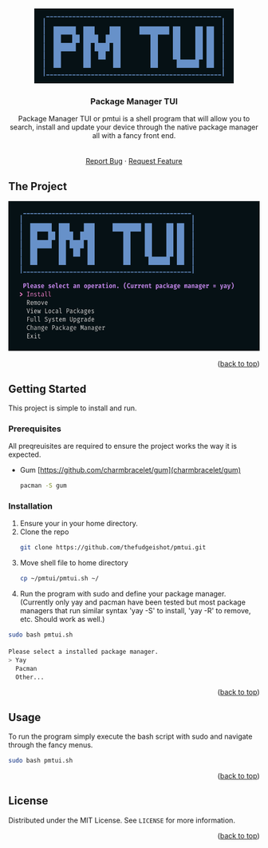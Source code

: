 <!-- Improved compatibility of back to top link: See: https://github.com/othneildrew/Best-README-Template/pull/73 -->
<a name="readme-top"></a>
<!--
*** Thanks for checking out the Best-README-Template. If you have a suggestion
*** that would make this better, please fork the repo and create a pull request
*** or simply open an issue with the tag "enhancement".
*** Don't forget to give the project a star!
*** Thanks again! Now go create something AMAZING! :D
-->



<!-- PROJECT SHIELDS -->
<!--
*** I'm using markdown "reference style" links for readability.
*** Reference links are enclosed in brackets [ ] instead of parentheses ( ).
*** See the bottom of this document for the declaration of the reference variables
*** for contributors-url, forks-url, etc. This is an optional, concise syntax you may use.
*** https://www.markdownguide.org/basic-syntax/#reference-style-links
-->
<!-- PROJECT LOGO -->
<br />
<div align="center">
  <a href="https://github.com/thefudgeishot/pmtui">
    <img src="images/logo.png" alt="Logo" width="400" height="150">
  </a>

<h3 align="center">Package Manager TUI</h3>

  <p align="center">
    Package Manager TUI or pmtui is a shell program that will allow you to search, install and update your device through the native package manager all with a fancy front end.
    <br />
    <br />
    <br />
    <a href="https://github.com/thefudgeishot/pmtui/issues">Report Bug</a>
    ·
    <a href="https://github.com/thefudgeishot/pmtui/issues">Request Feature</a>
  </p>
</div>

<!-- ABOUT THE PROJECT -->
## The Project
<div align="center">
<img src="images/example.png" alt="example" width="600" height="300">
</div>
<p align="right">(<a href="#readme-top">back to top</a>)</p>

<!-- GETTING STARTED -->
## Getting Started

This project is simple to install and run.

### Prerequisites

All preqreuisites are required to ensure the project works the way it is expected.

* Gum [https://github.com/charmbracelet/gum](charmbracelet/gum)
  ```sh
  pacman -S gum
  ```

### Installation

1. Ensure your in your home directory.
2. Clone the repo
   ```sh
   git clone https://github.com/thefudgeishot/pmtui.git
   ```
3. Move shell file to home directory
   ```sh
   cp ~/pmtui/pmtui.sh ~/
   ```
4. Run the program with sudo and define your package manager. (Currently only yay and pacman have been tested but most package managers that run similar syntax 'yay -S' to install, 'yay -R' to remove, etc. Should work as well.)
```sh
sudo bash pmtui.sh

Please select a installed package manager.
> Yay
  Pacman
  Other...
```

<p align="right">(<a href="#readme-top">back to top</a>)</p>



<!-- USAGE EXAMPLES -->
## Usage

To run the program simply execute the bash script with sudo and navigate through the fancy menus.
```sh
sudo bash pmtui.sh
```

<p align="right">(<a href="#readme-top">back to top</a>)</p>


<!-- LICENSE -->
## License

Distributed under the MIT License. See `LICENSE` for more information.

<p align="right">(<a href="#readme-top">back to top</a>)</p>

